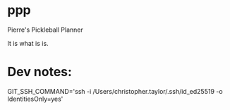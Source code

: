 # ppp
Pierre's Pickleball Planner

It is what is is.



# Dev notes:

GIT_SSH_COMMAND='ssh -i /Users/christopher.taylor/.ssh/id_ed25519 -o IdentitiesOnly=yes'